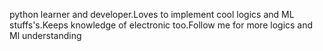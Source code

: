 python learner and developer.Loves to implement cool logics and ML stuffs's.Keeps knowledge of electronic too.Follow me for more logics and Ml understanding
